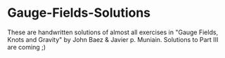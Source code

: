 # Gauge-Fields-Solutions
These are handwritten solutions of almost all exercises in "Gauge Fields, Knots and Gravity" by John Baez &amp; Javier p. Muniain.
Solutions to Part III are coming ;)
